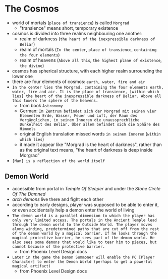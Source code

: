 # The Cosmos

- world of mortals (`place of transience`) is called `Morgrad`
  - "transience" means short, temporary existence
- cosmos is divided into three realms neighbouring one another:
  - realm of darkness (`the heart of the inexpressible darkness of Beliar`)
  - realm of mortals (`In the center`, `place of transience`, `containing the four elements`)
  - realm of heavens (`Above all this`, `the highest plane of existence`, `the divine`)
- cosmos has spherical structure, with each higher realm surrounding the lower one
- there are four elements of cosmos: `earth, water, fire and air`
- `In the center lies the Morgrad, containing the four elements earth, water, fire and air. It is the place of transience, [within which lies] the heart of the inexpressible darkness of Beliar. Above all this towers the sphere of the heavens.`
  - from book `Astronomy`
  - German: `Im Zentrum befindet sich der Morgrad mit seinen vier Elementen Erde, Wasser, Feuer und Luft, der Raum des Vergänglichen, in seinem Inneren die unaussprechliche Dunkelheit des Beliar. Über allem befindet sich die Sphäre des Himmels`
  - original English translation missed words `in seinem Inneren` (`within which lies`)
  - it made it appear like "Morgrad is the heart of darkness", rather than as the original text means, "the heart of darkness is deep inside Morgrad" 
- `[Man] is a reflection of the world itself`

## Demon World
- accessible from portal in _Temple Of Sleeper_ and under the _Stone Circle Of The Damned_
- _arch demons_ live there and fight each other
- according to early designs, player was supposed to be able to enter it, or even accidentally help a demon enter the world of living
- `The demon world is a parallel dimension to which the player has only very limited access. The portals in the Ancient Temple lead through the demon world to the Outside World. The player moves along winding, predetermined paths that are cut off from the rest of the demon world by a magical barrier. If he looks through the magical protective barrier, he sees part of the demon world. He also sees some demons that would like to tear him to pieces, but cannot because of the protective barrier.`
  - from Phoenix Level Design docs
- `Later in the game the Demon Summoner will enable the PC [Player Character] to enter the Demon World (perhaps to get a powerful magical artifact)`
  - from Phoenix Level Design docs
